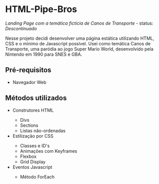 # HTML-Pipe-Bros
_Landing Page com a temática fictícia de Canos de Transporte_ -
status: _Descontinuado_
<p>Nesse projeto decidi desenvolver uma página estática utilizando HTML, CSS e o mínimo de Javascript possível. Usei como temática Canos de Transporte, uma paródia ao jogo Super Mario World, desenvolvido pela Nintendo em 1990 para SNES e GBA.</p>

## Pré-requisitos
<ul>
  <li>Navegador Web</li>
</ul>

## Métodos utilizados
<ul>
  <li>Construtores HTML</li>
  <ul>
    <li>Divs</li>
    <li>Sections</li>
    <li>Listas não-ordenadas</li>
   </ul>
  <li>Estilização por CSS</li>
  <ul>
    <li>Classes e ID's</li>
    <li>Animações com Keyframes</li>
    <li>Flexbox</li>
    <li>Grid Display</li>
  </ul>
  <li>Eventos Javascript</li>
  <ul>
  <li>Método ForEach</li>
  </ul>
</ul>
